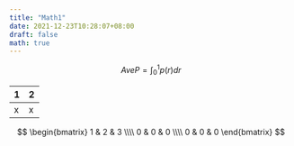 ```yaml
---
title: "Math1"
date: 2021-12-23T10:28:07+08:00
draft: false
math: true
---
```



$$
AveP = \int_0^1 p(r) dr
$$

| 1   | 2   |
| --- | --- |
| x   | x   |

$$
\begin{bmatrix} 
1 & 2 & 3  \\\\
 0 & 0 & 0 \\\\
 0 & 0 & 0  
\end{bmatrix}
$$

